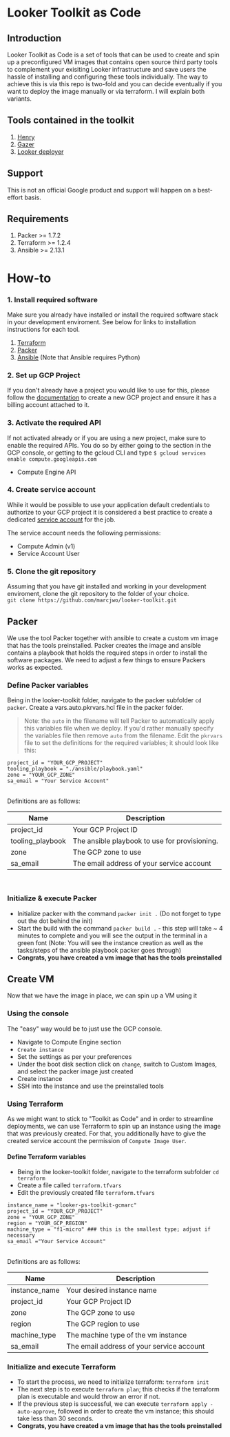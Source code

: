 # Looker Toolkit as Code
## Introduction
Looker Toolkit as Code is a set of tools that can be used to create and spin up a preconfigured VM images that contains open source third party tools to complement your exisiting Looker infrastructure and save users the hassle of installing and configuring these tools individually. The way to achieve this is via this repo is two-fold and you can decide eventually if you want to deploy the image manually or via terraform. I will explain both variants.

## Tools contained in the toolkit
1. [Henry](https://github.com/looker-open-source/henry)
2. [Gazer](https://github.com/looker-open-source/gzr)
3. [Looker deployer](https://github.com/looker-open-source/looker_deployer)

## Support
This is not an official Google product and support will happen on a best-effort basis.

## Requirements
1. Packer >= 1.7.2
2. Terraform >= 1.2.4
3. Ansible >= 2.13.1

# How-to
### 1. Install required software
Make sure you already have installed or install the required software stack in your development enviroment.  See below for links to installation instructions for each tool.
1. [Terraform](https://learn.hashicorp.com/tutorials/terraform/install-cli)
2. [Packer](https://learn.hashicorp.com/tutorials/packer/get-started-install-cli)
3. [Ansible](https://docs.ansible.com/ansible/latest/installation_guide/index.html) (Note that Ansible requires Python)

### 2. Set up GCP Project
If you don't already have a project you would like to use for this, please follow the [documentation](https://cloud.google.com/resource-manager/docs/creating-managing-projects#console) to create a new GCP project and ensure it has a billing account attached to it.

### 3. Activate the required API
If not activated already or if you are using a new project, make sure to enable the required APIs. You do so by either going to the section in the GCP console, or getting to the gcloud CLI and type `$ gcloud services enable compute.googleapis.com `

- Compute Engine API

### 4. Create service account
While it would be possible to use your application default credentials to authorize to your GCP project it is considered a best practice to create a dedicated [service account](https://cloud.google.com/iam/docs/service-accounts) for the job.

The service account needs the following permissions:
- Compute Admin (v1)
- Service Account User

### 5. Clone the git repository
Assuming that you have git installed and working in your development enviroment, clone the git repository to the folder of your choice.<br>
`git clone https://github.com/marcjwo/looker-toolkit.git`

## Packer
We use the tool Packer together with ansible to create a custom vm image that has the tools preinstalled. Packer creates the image and ansible contains a playbook that holds the required steps in order to install the software packages. We need to adjust a few things to ensure Packers works as expected.
### Define Packer variables
Being in the looker-toolkit folder, navigate to the packer subfolder `cd packer`. Create a vars.auto.pkrvars.hcl file in the packer folder.
> Note: the `auto` in the filename will tell Packer to automatically apply this variables file when we deploy. If you'd rather manually specify the variables file then remove `auto` from the filename.
Edit the `pkrvars` file to set the definitions for the required variables; it should look like this:<br>

```
project_id = "YOUR_GCP_PROJECT"
tooling_playbook = "./ansible/playbook.yaml"
zone = "YOUR_GCP_ZONE"
sa_email = "Your Service Account"
```
<br>
Definitions are as follows:

| Name                    | Description                                                                                                                                                                                         |
|-------------------------|-----------------------------------------------------------------------------------------------------------------------------------------------------------------------------------------------------|
| project_id              | Your GCP Project ID                                                                                                                                                                                 |
| tooling_playbook        | The ansible playbook to use for provisioning.                                                                                                                                                       |
| zone                    | The GCP zone to use                                                                                                                                                                                 |
| sa_email                | The email address of your service account                                                                                                                                                           |

<br>

### Initialize & execute Packer
- Initialize packer with the command `packer init .` (Do not forget to type out the dot behind the init)
- Start the build with the command `packer build .` - this step will take ~ 4 minutes to complete and you will see the output in the terminal in a green font (Note: You will see the instance creation as well as the tasks/steps of the ansible playbook packer goes through)
- **Congrats, you have created a vm image that has the tools preinstalled**

## Create VM
Now that we have the image in place, we can spin up a VM using it

### Using the console
The "easy" way would be to just use the GCP console.
- Navigate to Compute Engine section
- `Create instance`
- Set the settings as per your preferences
- Under the boot disk section click on `change`, switch to Custom Images, and select the packer image just created
- Create instance
- SSH into the instance and use the preinstalled tools

### Using Terraform
As we might want to stick to "Toolkit as Code" and in order to streamline deployments, we can use Terraform to spin up an instance using the image that was previously created. For that, you additionally have to give the created service account the permission of `Compute Image User`.

#### Define Terraform variables
- Being in the looker-toolkit folder, navigate to the terraform subfolder `cd terraform`
- Create a file called `terraform.tfvars`
- Edit the previously created file `terraform.tfvars`
```
instance_name = "looker-ps-toolkit-gcmarc"
project_id = "YOUR_GCP_PROJECT"
zone = "YOUR_GCP_ZONE"
region = "YOUR_GCP_REGION"
machine_type = "f1-micro" ### this is the smallest type; adjust if necessary
sa_email ="Your Service Account"
```
<br>
Definitions are as follows:

| Name                    | Description                                                                                                                                                                                         |
|-------------------------|-----------------------------------------------------------------------------------------------------------------------------------------------------------------------------------------------------|
| instance_name           | Your desired instance name                                                                                                                                                                          |
| project_id              | Your GCP Project ID                                                                                                                                                                                 |
| zone                    | The GCP zone to use                                                                                                                                                                                 |
| region                  | The GCP region to use                                                                                                                                                                               |
| machine_type            | The machine type of the vm instance                                                                                                                                                                 |
| sa_email                | The email address of your service account                                                                                                                                                           |

### Initialize and execute Terraform
- To start the process, we need to initialize terraform: `terraform init`
- The next step is to execute `terraform plan`; this checks if the terraform plan is executable and would throw an error if not.
- If the previous step is successful, we can execute `terraform apply -auto-approve`, followed  in order to create the vm instance; this should take less than 30 seconds.
- **Congrats, you have created a vm image that has the tools preinstalled**



